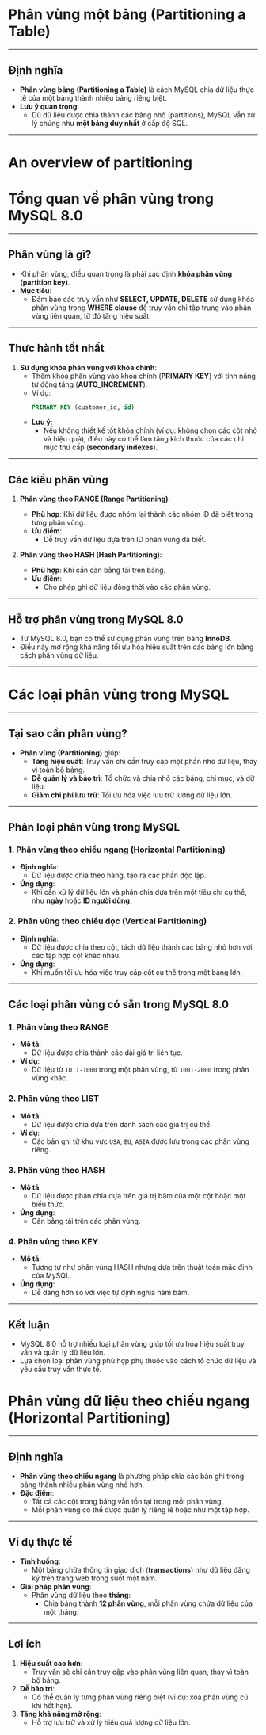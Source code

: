 # **Phân vùng một bảng (Partitioning a Table)**

---

## **Định nghĩa**
- **Phân vùng bảng (Partitioning a Table)** là cách MySQL chia dữ liệu thực tế của một bảng thành nhiều bảng riêng biệt.
- **Lưu ý quan trọng**: 
  - Dù dữ liệu được chia thành các bảng nhỏ (partitions), MySQL vẫn xử lý chúng như **một bảng duy nhất** ở cấp độ SQL.

---
# An overview of partitioning

# **Tổng quan về phân vùng trong MySQL 8.0**

---

## **Phân vùng là gì?**
- Khi phân vùng, điều quan trọng là phải xác định **khóa phân vùng (partition key)**.
- **Mục tiêu**:
  - Đảm bảo các truy vấn như **SELECT, UPDATE, DELETE** sử dụng khóa phân vùng trong **WHERE clause** để truy vấn chỉ tập trung vào phân vùng liên quan, từ đó tăng hiệu suất.

---

## **Thực hành tốt nhất**
1. **Sử dụng khóa phân vùng với khóa chính**:
   - Thêm khóa phân vùng vào khóa chính (**PRIMARY KEY**) với tính năng tự động tăng (**AUTO_INCREMENT**).
   - Ví dụ: 
     ```sql
     PRIMARY KEY (customer_id, id)
     ```
   - **Lưu ý**: 
     - Nếu không thiết kế tốt khóa chính (ví dụ: không chọn các cột nhỏ và hiệu quả), điều này có thể làm tăng kích thước của các chỉ mục thứ cấp (**secondary indexes**).

---

## **Các kiểu phân vùng**
1. **Phân vùng theo RANGE (Range Partitioning)**:
   - **Phù hợp**: Khi dữ liệu được nhóm lại thành các nhóm ID đã biết trong từng phân vùng.
   - **Ưu điểm**: 
     - Dễ truy vấn dữ liệu dựa trên ID phân vùng đã biết.

2. **Phân vùng theo HASH (Hash Partitioning)**:
   - **Phù hợp**: Khi cần cân bằng tải trên bảng.
   - **Ưu điểm**:
     - Cho phép ghi dữ liệu đồng thời vào các phân vùng.

---

## **Hỗ trợ phân vùng trong MySQL 8.0**
- Từ MySQL 8.0, bạn có thể sử dụng phân vùng trên bảng **InnoDB**.
- Điều này mở rộng khả năng tối ưu hóa hiệu suất trên các bảng lớn bằng cách phân vùng dữ liệu.

---
# **Các loại phân vùng trong MySQL**

---

## **Tại sao cần phân vùng?**
- **Phân vùng (Partitioning)** giúp:
  - **Tăng hiệu suất**: Truy vấn chỉ cần truy cập một phần nhỏ dữ liệu, thay vì toàn bộ bảng.
  - **Dễ quản lý và bảo trì**: Tổ chức và chia nhỏ các bảng, chỉ mục, và dữ liệu.
  - **Giảm chi phí lưu trữ**: Tối ưu hóa việc lưu trữ lượng dữ liệu lớn.

---

## **Phân loại phân vùng trong MySQL**

### **1. Phân vùng theo chiều ngang (Horizontal Partitioning)**
- **Định nghĩa**:
  - Dữ liệu được chia theo hàng, tạo ra các phần độc lập.
- **Ứng dụng**:
  - Khi cần xử lý dữ liệu lớn và phân chia dựa trên một tiêu chí cụ thể, như **ngày** hoặc **ID người dùng**.

### **2. Phân vùng theo chiều dọc (Vertical Partitioning)**
- **Định nghĩa**:
  - Dữ liệu được chia theo cột, tách dữ liệu thành các bảng nhỏ hơn với các tập hợp cột khác nhau.
- **Ứng dụng**:
  - Khi muốn tối ưu hóa việc truy cập cột cụ thể trong một bảng lớn.

---

## **Các loại phân vùng có sẵn trong MySQL 8.0**

### **1. Phân vùng theo RANGE**
- **Mô tả**:
  - Dữ liệu được chia thành các dải giá trị liên tục.
- **Ví dụ**:
  - Dữ liệu từ `ID 1-1000` trong một phân vùng, từ `1001-2000` trong phân vùng khác.

### **2. Phân vùng theo LIST**
- **Mô tả**:
  - Dữ liệu được chia dựa trên danh sách các giá trị cụ thể.
- **Ví dụ**:
  - Các bản ghi từ khu vực `USA`, `EU`, `ASIA` được lưu trong các phân vùng riêng.

### **3. Phân vùng theo HASH**
- **Mô tả**:
  - Dữ liệu được phân chia dựa trên giá trị băm của một cột hoặc một biểu thức.
- **Ứng dụng**:
  - Cân bằng tải trên các phân vùng.

### **4. Phân vùng theo KEY**
- **Mô tả**:
  - Tương tự như phân vùng HASH nhưng dựa trên thuật toán mặc định của MySQL.
- **Ứng dụng**:
  - Dễ dàng hơn so với việc tự định nghĩa hàm băm.

---

## **Kết luận**
- MySQL 8.0 hỗ trợ nhiều loại phân vùng giúp tối ưu hóa hiệu suất truy vấn và quản lý dữ liệu lớn.
- Lựa chọn loại phân vùng phù hợp phụ thuộc vào cách tổ chức dữ liệu và yêu cầu truy vấn thực tế.

# **Phân vùng dữ liệu theo chiều ngang (Horizontal Partitioning)**

---

## **Định nghĩa**
- **Phân vùng theo chiều ngang** là phương pháp chia các bản ghi trong bảng thành nhiều phân vùng nhỏ hơn.
- **Đặc điểm**:
  - Tất cả các cột trong bảng vẫn tồn tại trong mỗi phân vùng.
  - Mỗi phân vùng có thể được quản lý riêng lẻ hoặc như một tập hợp.

---

## **Ví dụ thực tế**
- **Tình huống**:
  - Một bảng chứa thông tin giao dịch (**transactions**) như dữ liệu đăng ký trên trang web trong suốt một năm.
- **Giải pháp phân vùng**:
  - Phân vùng dữ liệu theo **tháng**:
    - Chia bảng thành **12 phân vùng**, mỗi phân vùng chứa dữ liệu của một tháng.

---

## **Lợi ích**
1. **Hiệu suất cao hơn**:
   - Truy vấn sẽ chỉ cần truy cập vào phân vùng liên quan, thay vì toàn bộ bảng.
2. **Dễ bảo trì**:
   - Có thể quản lý từng phân vùng riêng biệt (ví dụ: xóa phân vùng cũ khi hết hạn).
3. **Tăng khả năng mở rộng**:
   - Hỗ trợ lưu trữ và xử lý hiệu quả lượng dữ liệu lớn.

